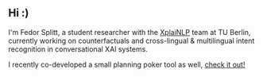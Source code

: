 ## Hi :)

I'm Fedor Splitt, a student researcher with the [XplaiNLP](https://xplainlp.github.io/) team at TU Berlin,
currently working on counterfactuals and cross-lingual & multilingual intent recognition in conversational XAI systems.

I recently co-developed a small planning poker tool as well, [check it out!](https://planningpoker.fun)


<!--
**fledor/fledor** is a ✨ _special_ ✨ repository because its `README.md` (this file) appears on your GitHub profile.

Here are some ideas to get you started:

- 🔭 I’m currently working on ...
- 🌱 I’m currently learning ...
- 👯 I’m looking to collaborate on ...
- 🤔 I’m looking for help with ...
- 💬 Ask me about ...
- 📫 How to reach me: ...
- 😄 Pronouns: ...
- ⚡ Fun fact: ...
-->

